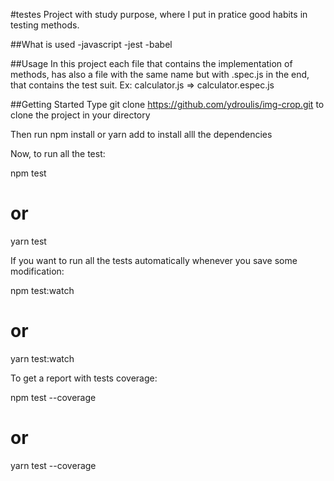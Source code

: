 #testes
Project with study purpose, where I put in pratice good habits in testing methods.

##What is used
-javascript
-jest
-babel

##Usage
In this project each file that contains the implementation of methods, has also a file with the same name but with .spec.js in the end, that contains the test suit. Ex: calculator.js => calculator.espec.js

##Getting Started
Type git clone https://github.com/ydroulis/img-crop.git to clone the project in your directory

Then run npm install or yarn add to install alll the dependencies

Now, to run all the test:

npm test

# or

yarn test

If you want to run all the tests automatically whenever you save some modification:

npm test:watch

# or

yarn test:watch

To get a report with tests coverage:

npm test --coverage

# or

yarn test --coverage
